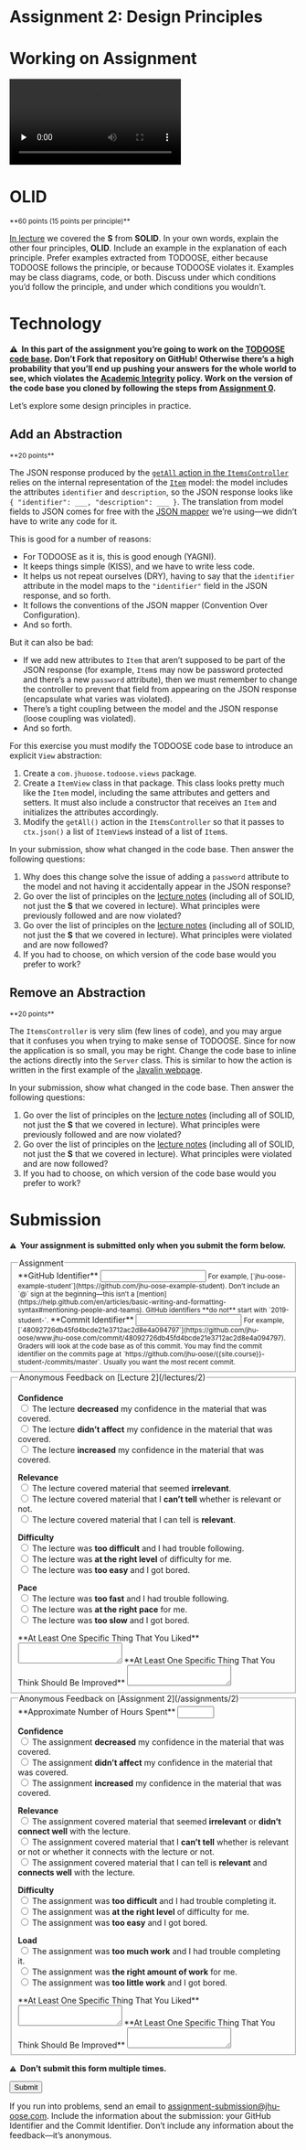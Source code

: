 # Assignment 2: Design Principles

# Working on Assignment

<video src="https://archive.org/download/jhu-oose/oose--assignments--2.mp4" controls preload="none"></video>

# OLID

<small>
**60 points (15 points per principle)**
</small>

[In lecture](/lectures/2) we covered the **S** from **SOLID**. In your own words, explain the other four principles, **OLID**. Include an example in the explanation of each principle. Prefer examples extracted from TODOOSE, either because TODOOSE follows the principle, or because TODOOSE violates it. Examples may be class diagrams, code, or both. Discuss under which conditions you’d follow the principle, and under which conditions you wouldn’t.

# Technology

**⚠️  In this part of the assignment you’re going to work on the [TODOOSE code base](https://github.com/jhu-oose/todoose). Don’t Fork that repository on GitHub! Otherwise there’s a high probability that you’ll end up pushing your answers for the whole world to see, which violates the [Academic Integrity](/policies#academic-integrity) policy. Work on the version of the code base you cloned by following the steps from [Assignment 0](/assignments/0).**

Let’s explore some design principles in practice.

## Add an Abstraction

<small>
**20 points**
</small>

The JSON response produced by the [`getAll` action in the `ItemsController`](https://github.com/jhu-oose/todoose/blob/90ca0901e09095460845eae20218bc5189bec565/src/main/java/com/jhuoose/todoose/controllers/ItemsController.java#L17) relies on the internal representation of the [`Item`](https://github.com/jhu-oose/todoose/blob/90ca0901e09095460845eae20218bc5189bec565/src/main/java/com/jhuoose/todoose/models/Item.java) model: the model includes the attributes `identifier` and `description`, so the JSON response looks like `{ "identifier": ___, "description": ___ }`. The translation from model fields to JSON comes for free with the [JSON mapper](/toolbox#json-mapper-jackson) we’re using—we didn’t have to write any code for it.

This is good for a number of reasons:

- For TODOOSE as it is, this is good enough (YAGNI).
- It keeps things simple (KISS), and we have to write less code.
- It helps us not repeat ourselves (DRY), having to say that the `identifier` attribute in the model maps to the `"identifier"` field in the JSON response, and so forth.
- It follows the conventions of the JSON mapper (Convention Over Configuration).
- And so forth.

But it can also be bad:

- If we add new attributes to `Item` that aren’t supposed to be part of the JSON response (for example, `Item`s may now be password protected and there’s a new `password` attribute), then we must remember to change the controller to prevent that field from appearing on the JSON response (encapsulate what varies was violated).
- There’s a tight coupling between the model and the JSON response (loose coupling was violated).
- And so forth.

For this exercise you must modify the TODOOSE code base to introduce an explicit `View` abstraction:

1. Create a `com.jhuoose.todoose.views` package.
2. Create a `ItemView` class in that package. This class looks pretty much like the `Item` model, including the same attributes and getters and setters. It must also include a constructor that receives an `Item` and initializes the attributes accordingly.
3. Modify the `getAll()` action in the `ItemsController` so that it passes to `ctx.json()` a list of `ItemView`s instead of a list of `Item`s.

In your submission, show what changed in the code base. Then answer the following questions:

1. Why does this change solve the issue of adding a `password` attribute to the model and not having it accidentally appear in the JSON response?
2. Go over the list of principles on the [lecture notes](/lectures/2) (including all of SOLID, not just the **S** that we covered in lecture). What principles were previously followed and are now violated?
3. Go over the list of principles on the [lecture notes](/lectures/2) (including all of SOLID, not just the **S** that we covered in lecture). What principles were violated and are now followed?
4. If you had to choose, on which version of the code base would you prefer to work?

## Remove an Abstraction

<small>
**20 points**
</small>

The `ItemsController` is very slim (few lines of code), and you may argue that it confuses you when trying to make sense of TODOOSE. Since for now the application is so small, you may be right. Change the code base to inline the actions directly into the `Server` class. This is similar to how the action is written in the first example of the [Javalin webpage](https://javalin.io).

In your submission, show what changed in the code base. Then answer the following questions:

1. Go over the list of principles on the [lecture notes](/lectures/2) (including all of SOLID, not just the **S** that we covered in lecture). What principles were previously followed and are now violated?
2. Go over the list of principles on the [lecture notes](/lectures/2) (including all of SOLID, not just the **S** that we covered in lecture). What principles were violated and are now followed?
3. If you had to choose, on which version of the code base would you prefer to work?

# Submission

**<small>⚠️</small>  Your assignment is submitted only when you submit the form below.**

<form method="POST" action="https://roboose.herokuapp.com/roboose/assignments" markdown="1">
<fieldset markdown="1">

<legend>Assignment</legend>

<input type="hidden" name="assignment" value="2">

<label>
**GitHub Identifier**  
<input type="text" name="github" required pattern="[A-Za-z0-9][A-Za-z0-9-]*[A-Za-z0-9]">  
</label>
<small>
For example, [`jhu-oose-example-student`](https://github.com/jhu-oose-example-student).  
Don’t include an `@` sign at the beginning—this isn’t a [mention](https://help.github.com/en/articles/basic-writing-and-formatting-syntax#mentioning-people-and-teams).  
GitHub identifiers **do not** start with `2019-student-`.  
</small>

<label>
**Commit Identifier**  
<input type="text" name="commit" required pattern="[0-9a-f]{40}">  
</label>
<small>
For example, [`48092726db45fd4bcde21e3712ac2d8e4a094797`](https://github.com/jhu-oose/www.jhu-oose.com/commit/48092726db45fd4bcde21e3712ac2d8e4a094797).  
Graders will look at the code base as of this commit.  
You may find the commit identifier on the commits page at `https://github.com/jhu-oose/{{site.course}}-student-<identifier>/commits/master`. Usually you want the most recent commit.  
</small>

</fieldset>

<fieldset markdown="1">

<legend markdown="1">Anonymous Feedback on [Lecture 2](/lectures/2)</legend>

**Confidence**  
<label>
<input type="radio" name="feedback[lecture][confidence]" value="decreased" required>
The lecture **decreased** my confidence in the material that was covered.
</label>  
<label>
<input type="radio" name="feedback[lecture][confidence]" value="no-effect" required>
The lecture **didn’t affect** my confidence in the material that was covered.
</label>  
<label>
<input type="radio" name="feedback[lecture][confidence]" value="increased" required>
The lecture **increased** my confidence in the material that was covered.
</label>

**Relevance**  
<label>
<input type="radio" name="feedback[lecture][relevance]" value="irrelevant" required>
The lecture covered material that seemed **irrelevant**.
</label>  
<label>
<input type="radio" name="feedback[lecture][relevance]" value="cant-tell" required>
The lecture covered material that I **can’t tell** whether is relevant or not.
</label>  
<label>
<input type="radio" name="feedback[lecture][relevance]" value="relevant" required>
The lecture covered material that I can tell is **relevant**.
</label>

**Difficulty**  
<label>
<input type="radio" name="feedback[lecture][difficulty]" value="too-difficult" required>
The lecture was **too difficult** and I had trouble following.
</label>  
<label>
<input type="radio" name="feedback[lecture][difficulty]" value="right-level" required>
The lecture was **at the right level** of difficulty for me.
</label>  
<label>
<input type="radio" name="feedback[lecture][difficulty]" value="too-easy" required>
The lecture was **too easy** and I got bored.
</label>

**Pace**  
<label>
<input type="radio" name="feedback[lecture][pace]" value="too-fast" required>
The lecture was **too fast** and I had trouble following.
</label>  
<label>
<input type="radio" name="feedback[lecture][pace]" value="right-pace" required>
The lecture was **at the right pace** for me.
</label>  
<label>
<input type="radio" name="feedback[lecture][pace]" value="too-slow" required>
The lecture was **too slow** and I got bored.
</label>

<label for="feedback--lecture--liked">
**At Least One Specific Thing That You Liked**
</label>
<textarea name="feedback[lecture][liked]" id="feedback--lecture--liked" required></textarea>

<label for="feedback--lecture--improved">
**At Least One Specific Thing That You Think Should Be Improved**
</label>
<textarea name="feedback[lecture][improved]" id="feedback--lecture--improved" required></textarea>

</fieldset>

<fieldset markdown="1">

<legend markdown="1">Anonymous Feedback on [Assignment 2](/assignments/2)</legend>

<label>
**Approximate Number of Hours Spent**  
<input type="number" name="feedback[assignment][hours]" min="1" max="100" required>
</label>

**Confidence**  
<label>
<input type="radio" name="feedback[assignment][confidence]" value="decreased" required>
The assignment **decreased** my confidence in the material that was covered.
</label>  
<label>
<input type="radio" name="feedback[assignment][confidence]" value="no-effect" required>
The assignment **didn’t affect** my confidence in the material that was covered.
</label>  
<label>
<input type="radio" name="feedback[assignment][confidence]" value="increased" required>
The assignment **increased** my confidence in the material that was covered.
</label>

**Relevance**  
<label>
<input type="radio" name="feedback[assignment][relevance]" value="irrelevant" required>
The assignment covered material that seemed **irrelevant** or **didn’t connect well** with the lecture.
</label>  
<label>
<input type="radio" name="feedback[assignment][relevance]" value="cant-tell" required>
The assignment covered material that I **can’t tell** whether is relevant or not or whether it connects with the lecture or not.
</label>  
<label>
<input type="radio" name="feedback[assignment][relevance]" value="relevant" required>
The assignment covered material that I can tell is **relevant** and **connects well** with the lecture.
</label>

**Difficulty**  
<label>
<input type="radio" name="feedback[assignment][difficulty]" value="too-difficult" required>
The assignment was **too difficult** and I had trouble completing it.
</label>  
<label>
<input type="radio" name="feedback[assignment][difficulty]" value="right-level" required>
The assignment was **at the right level** of difficulty for me.
</label>  
<label>
<input type="radio" name="feedback[assignment][difficulty]" value="too-easy" required>
The assignment was **too easy** and I got bored.
</label>

**Load**  
<label>
<input type="radio" name="feedback[assignment][load]" value="too-much-work" required>
The assignment was **too much work** and I had trouble completing it.
</label>  
<label>
<input type="radio" name="feedback[assignment][load]" value="right-amount" required>
The assignment was **the right amount of work** for me.
</label>  
<label>
<input type="radio" name="feedback[assignment][load]" value="too-little-work" required>
The assignment was **too little work** and I got bored.
</label>

<label for="feedback--assignment--liked">
**At Least One Specific Thing That You Liked**
</label>
<textarea name="feedback[assignment][liked]" id="feedback--assignment--liked" required></textarea>

<label for="feedback--assignment--improved">
**At Least One Specific Thing That You Think Should Be Improved**
</label>
<textarea name="feedback[assignment][improved]" id="feedback--assignment--improved" required></textarea>

</fieldset>

**<small>⚠️</small>  Don’t submit this form multiple times.**

<button>Submit</button>

</form>

If you run into problems, send an email to <assignment-submission@jhu-oose.com>. Include the information about the submission: your GitHub Identifier and the Commit Identifier. Don’t include any information about the feedback—it’s anonymous.
